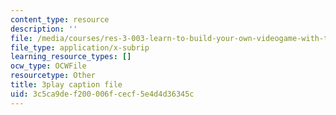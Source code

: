 ```yaml
---
content_type: resource
description: ''
file: /media/courses/res-3-003-learn-to-build-your-own-videogame-with-the-unity-game-engine-and-microsoft-kinect-january-iap-2017/3c5ca9def200006fcecf5e4d4d36345c_5wbD-zChZsU.srt
file_type: application/x-subrip
learning_resource_types: []
ocw_type: OCWFile
resourcetype: Other
title: 3play caption file
uid: 3c5ca9de-f200-006f-cecf-5e4d4d36345c
---
```

